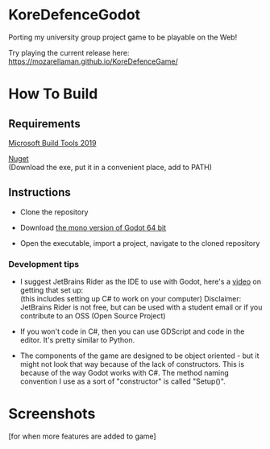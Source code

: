 # KoreDefenceGodot
Porting my university group project game to be playable on the Web!

Try playing the current release here: https://mozarellaman.github.io/KoreDefenceGame/
# How To Build
## Requirements
[Microsoft Build Tools 2019](https://visualstudio.microsoft.com/2c8e2887-17be-4989-b644-2c267c9965be)

[Nuget](https://docs.microsoft.com/en-us/nuget/install-nuget-client-tools)  
(Download the exe, put it in a convenient place, add to PATH)

## Instructions
- Clone the repository

- Download [the mono version of Godot 64 bit](https://godotengine.org/download/windows)

- Open the executable, import a project, navigate to the cloned repository

### Development tips

- I suggest JetBrains Rider as the IDE to use with Godot, here's a [video](https://www.youtube.com/watch?v=N4M5eV982n0) on getting that set up:  
(this includes setting up C# to work on your computer)
Disclaimer: JetBrains Rider is not free, but can be used with a student email or if you contribute to an OSS (Open Source Project)

- If you won't code in C#, then you can use GDScript and code in the editor. It's pretty similar to Python.

- The components of the game are designed to be object oriented - but it might not look that way because of the lack of constructors.  This is because of the way Godot works with C#.  The method naming convention I use as a sort of "constructor" is called "Setup()".

# Screenshots

[for when more features are added to game]
